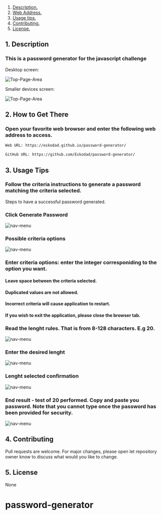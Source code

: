 1. [ Description. ](#desc)
2. [ Web Address. ](#web-address)
3. [ Usage tips. ](#usage)
4. [ Contributing. ](#contributing)
5. [ License. ](#license)


<a name="desc"></a>
## 1. Description


### This is a password generator for the javascript challenge


Desktop screen:

![Top-Page-Area](./assets/images/landing-page.JPG?raw=true "Top-Page-Area")

Smaller devices screen:

![Top-Page-Area](./assets/images/landing-page-smaller-screen.JPG?raw=true "Top-Page-Area")

<a name="web-address"></a>
## 2. How to Get There

### Open your favorite web browser and enter the following web address to access.

```html
Web URL: https://eskodad.github.io/password-generator/

GitHub URL: https://github.com/Eskodad/password-generator/
```
<a name="usage"></a>
## 3. Usage Tips


### Follow the criteria instructions to generate a password matching the criteria selected.

Steps to have a successful password generated.


### Click Generate Password

![nav-menu](./assets/images/click-generate-password.JPG?raw=true "Navigational Menu")

### Possible criteria options

![nav-menu](./assets/images/criteria-options.JPG.png?raw=true "Navigation Menu")

### Enter criteria options: enter the integer corresponiding to the option you want.
#### Leave  space between the criteria selected. ####
#### Duplicated values are not allowed. #### 
#### Incorrect criteria will cause application to restart. ####
#### If you wish to exit the application, please close the browser tab. ####



### Read the lenght rules. That is from 8-128 characters. E.g 20.

![nav-menu](./assets/images/enter-length.JPG.png?raw=true "Navigation Menu")

### Enter the desired lenght

![nav-menu](./assets/images/enter-length-integer.JPG.png?raw=true "Navigation Menu")

### Lenght selected confirmation

![nav-menu](./assets/images/enter-length-integer-confirmation.JPG.png?raw=true "Navigation Menu")

### End result - test of 20 performed. Copy and paste you password. Note that you cannot type once the password has been provided for security.

![nav-menu](./assets/images/copy-paste-your-password.JPG?raw=true "Navigational Menu")



<a name="contributing"></a>
## 4. Contributing
Pull requests are welcome. For major changes, please open let repository owner know to discuss what would you like to change.

<a name="license"></a>
## 5. License
None



# password-generator
